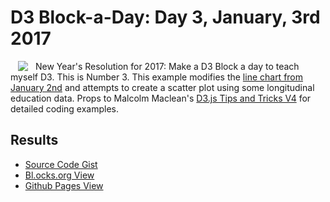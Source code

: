 # D3 Block-a-Day: Day 3, January, 3rd 2017

<a href="https://dbetebenner.github.io/D3_01032017/"><img src="https://gist.githubusercontent.com/dbetebenner/d3c628701651f9b6bbcc8ee829ac1ad6/raw/c00692e22fddb89e6620adc10e455c2d0d733fe8/thumbnail.png" align="left" hspace="12" vspace="0"></a>

New Year's Resolution for 2017: Make a D3 Block a day to teach myself D3. This is Number 3. This example
modifies the [line chart from January 2nd](https://github.com/dbetebenner/D3_01022017) and attempts to
create a scatter plot using some longitudinal education data. Props to Malcolm Maclean's
[D3.js Tips and Tricks V4](https://leanpub.com/d3-t-and-t-v4/read) for detailed coding examples.

## Results

* [Source Code Gist](https://gist.github.com/dbetebenner/d3c628701651f9b6bbcc8ee829ac1ad6)
* [Bl.ocks.org View](http://bl.ocks.org/dbetebenner/d3c628701651f9b6bbcc8ee829ac1ad6)
* [Github Pages View](https://dbetebenner.github.io/D3_01032017/)
